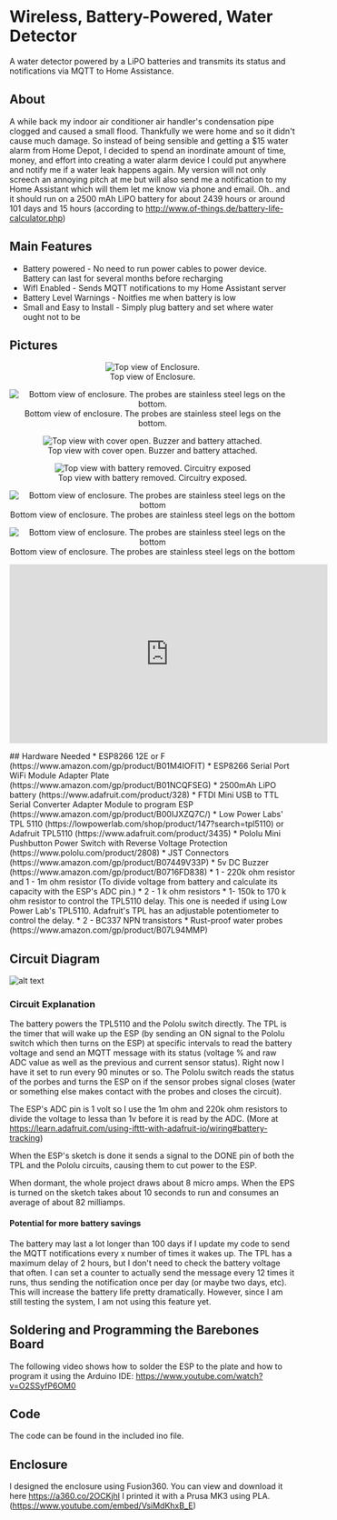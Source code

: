 # Wireless, Battery-Powered, Water Detector
A water detector powered by a LiPO batteries and transmits its status and notifications via MQTT to Home Assistance.

## About
A while back my indoor air conditioner air handler's condensation pipe clogged and caused a small flood. Thankfully we were home and so it didn't cause much damage. So instead of being sensible and getting a $15 water alarm from Home Depot, I decided to spend an inordinate amount of time, money, and effort into creating a water alarm device I could put anywhere and  notify me if a water leak happens again. My version will not only screech an annoying pitch at me but will also send me a notification to my Home Assistant which will them let me know via phone and email. Oh.. and it should run on a 2500 mAh LiPO battery for about 2439 hours or around 101 days and 15 hours (according to http://www.of-things.de/battery-life-calculator.php)

## Main Features
* Battery powered - No need to run power cables to power device. Battery can last for several months before recharging
* WifI Enabled - Sends MQTT notifications to my Home Assistant server
* Battery Level Warnings - Noitfies me when battery is low
* Small and Easy to Install - Simply plug battery and set where water ought not to be

## Pictures
<p align="center">
  <img src="https://github.com/andres-leon/wireless-water-detector/blob/master/images/2019-04-01%2016.31.27.jpg" style="max-width:600px" title="Top view of Enclosure."><br />
  Top view of Enclosure.
  </p>
<p align="center">  
  <img src="https://github.com/andres-leon/wireless-water-detector/blob/master/images/2019-04-01%2016.31.43.jpg" style="max-width:600px" alt="Bottom view of enclosure. The probes are stainless steel legs on the bottom."><br />
  Bottom view of enclosure. The probes are stainless steel legs on the bottom.
</p>
<p align="center">  
  <img src="https://github.com/andres-leon/wireless-water-detector/blob/master/images/2019-04-01%2016.32.24.jpg" style="max-width:600px" alt="Top view with cover open. Buzzer and battery attached."><br />
  Top view with cover open. Buzzer and battery attached.
</p>
<p align="center">  
  <img src="https://github.com/andres-leon/wireless-water-detector/blob/master/images/2019-04-01%2016.33.17.jpg" style="max-width:600px" alt="Top view with battery removed. Circuitry exposed"><br />
  Top view with battery removed. Circuitry exposed.
</p>
<p align="center">  
  <img src="https://github.com/andres-leon/wireless-water-detector/blob/master/images/2019-04-01%2016.34.01.jpg" style="max-width:600px" alt="Bottom view of enclosure. The probes are stainless steel legs on the bottom"><br />
  Bottom view of enclosure. The probes are stainless steel legs on the bottom
</p>
<p align="center">  
  <img src="https://github.com/andres-leon/wireless-water-detector/blob/master/images/2019-04-01%2016.34.47.jpg" style="max-width:600px" alt="Bottom view of enclosure. The probes are stainless steel legs on the bottom"><br />
  Bottom view of enclosure. The probes are stainless steel legs on the bottom
</p>
<p align="center"> 
<iframe width="560" height="315" src="https://www.youtube.com/embed/lflMII9bm8M" frameborder="0" allow="accelerometer; autoplay; encrypted-media; gyroscope; picture-in-picture" allowfullscreen></iframe>
</p>
## Hardware Needed
* ESP8266 12E or F (https://www.amazon.com/gp/product/B01M4IOFIT)
* ESP8266 Serial Port WiFi Module Adapter Plate (https://www.amazon.com/gp/product/B01NCQFSEG)
* 2500mAh LiPO battery (https://www.adafruit.com/product/328)
* FTDI Mini USB to TTL Serial Converter Adapter Module to program ESP (https://www.amazon.com/gp/product/B00IJXZQ7C/)
* Low Power Labs' TPL 5110 (https://lowpowerlab.com/shop/product/147?search=tpl5110) or Adafruit TPL5110 (https://www.adafruit.com/product/3435)
* Pololu Mini Pushbutton Power Switch with Reverse Voltage Protection (https://www.pololu.com/product/2808)
* JST Connectors (https://www.amazon.com/gp/product/B07449V33P)
* 5v DC Buzzer (https://www.amazon.com/gp/product/B0716FD838)
* 1 - 220k ohm resistor and 1 - 1m ohm resistor (To divide voltage from battery and calculate its capacity with the ESP's ADC pin.)
* 2 - 1 k ohm resistors
* 1- 150k to 170 k ohm resistor to control the TPL5110 delay. This one is needed if using Low Power Lab's TPL5110. Adafruit's TPL has an adjustable potentiometer to control the delay.
* 2 - BC337 NPN transistors 
* Rust-proof water probes (https://www.amazon.com/gp/product/B07L94MMP)

## Circuit Diagram
![alt text](schematic.png "Diagram")
### Circuit Explanation
The battery powers the TPL5110 and the Pololu switch directly. The TPL is the timer that will wake up the ESP (by sending an ON signal to the Pololu switch which then turns on the ESP) at specific intervals to read the battery voltage and send an MQTT message with its status (voltage % and raw ADC value as well as the previous and current sensor status). Right now I have it set to run every 90 minutes or so.
The Pololu switch reads the status of the porbes and turns the ESP on if the sensor probes signal closes (water or something else makes contact with the probes and closes the circuit). 

The ESP's ADC pin is 1 volt so I use the 1m ohm and 220k ohm resistors to divide the voltage to lessa than 1v before it is read by the ADC. (More at https://learn.adafruit.com/using-ifttt-with-adafruit-io/wiring#battery-tracking)

When the ESP's sketch is done it sends a signal to the DONE pin of both the TPL and the Pololu circuits, causing them to cut power to the ESP.

When dormant, the whole project draws about 8 micro amps. When the EPS is turned on the sketch takes about 10 seconds to run and consumes an average of about 82 milliamps.

#### Potential for more battery savings
The battery may last a lot longer than 100 days if I update my code to send the MQTT notifications every x number of times it wakes up. The TPL has a maximum delay of 2 hours, but I don't need to check the battery voltage that often. I can set a counter to actually send the message every 12 times it runs, thus sending the notification once per day (or maybe two days, etc). This will increase the battery life pretty dramatically. However, since I am still testing the system, I am not using this feature yet.

## Soldering and Programming the Barebones Board
The following video shows how to solder the ESP to the plate and how to program it using the Arduino IDE: https://www.youtube.com/watch?v=O2SSyfP6OM0

## Code
The code can be found in the included ino file.

## Enclosure
I designed the enclosure using Fusion360. You can view and download it here https://a360.co/2OCKjhl
I printed it with a Prusa MK3 using PLA.(https://www.youtube.com/embed/VsiMdKhxB_E)

